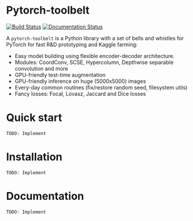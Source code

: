 # Pytorch-toolbelt

[![Build Status](https://travis-ci.org/BloodAxe/pytorch-toolbelt.svg?branch=develop)](https://travis-ci.org/BloodAxe/pytorch-toolbelt)
[![Documentation Status](https://readthedocs.org/projects/pytorch-toolbelt/badge/?version=latest)](https://pytorch-toolbelt.readthedocs.io/en/latest/?badge=latest)


A `pytorch-toolbelt` is a Python library with a set of bells and whistles for PyTorch for fast R&D prototyping and Kaggle farming:

* Easy model building using flexible encoder-decoder architecture.
* Modules: CoordConv, SCSE, Hypercolumn, Depthwise separable convolution and more
* GPU-friendly test-time augmentation
* GPU-friendly inference on huge (5000x5000) images
* Every-day common routines (fix/restore random seed, filesystem utils)
* Fancy losses: Focal, Lovasz, Jaccard and Dice losses

# Quick start

`TODO: Implement`

# Installation

`TODO: Implement`

# Documentation

`TODO: Implement`
